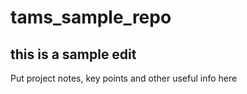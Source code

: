 # tams_sample_repo

## this is a sample edit
Put project notes, key points and other useful info here
